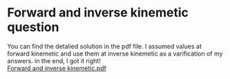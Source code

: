 # Forward and inverse kinemetic question
You can find the detalied solution in the pdf file. I assumed values at forward kinemetic and use them at inverse kinemetic as a varification of my answers. in the end, I got it right! <br>
[Forward and inverse kinemetic.pdf](https://github.com/user-attachments/files/16242084/Forward.and.inverse.kinemetic.pdf)
